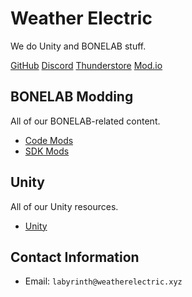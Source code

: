 # Weather Electric

We do Unity and BONELAB stuff.

[GitHub](https://github.com/WeatherElectric)
[Discord](https://weatherelectric.xyz/discord)
[Thunderstore](https://bonelab.thunderstore.io/package/SoulWithMae/)
[Mod.io](https://mod.io/u/soulwithmae/)

## BONELAB Modding

All of our BONELAB-related content.

* [Code Mods](BONELAB-Mods.md#code)
* [SDK Mods](BONELAB-Mods.md#sdk)

## Unity

All of our Unity resources.

* [Unity](Unity.md)

## Contact Information

* Email: `labyrinth@weatherelectric.xyz`